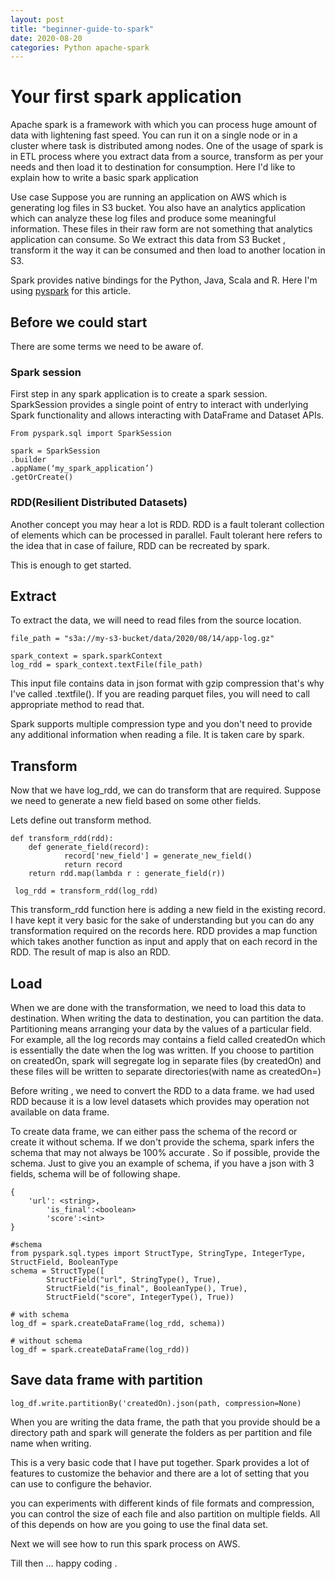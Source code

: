 ```yaml
---
layout: post  
title: "beginner-guide-to-spark"  
date: 2020-08-20  
categories: Python apache-spark  
---
```

# Your first spark application

Apache spark is a framework with which you can process huge amount of data with lightening fast speed. You can run it on a single node or in a cluster where task is distributed among nodes. One of the usage of spark is in ETL process where you extract data from a source, transform as per your needs and then load it to destination for consumption. Here I'd like to explain how to write a basic spark application

Use case 
Suppose you are running an application on AWS which is generating log files in S3 bucket. You also have an analytics application which can analyze these log files and produce some meaningful information. These files in their raw form are not something that analytics application can consume. So We extract this data from S3 Bucket , transform it the way it can be consumed and then load to another location in S3.

Spark provides native bindings for the Python, Java,  Scala and R. Here I'm using [pyspark](https://spark.apache.org/docs/latest/api/python/index.html) for this article.

## Before we could start
There are some terms we need to be aware of.

### Spark session

First step in any spark application is to create a spark session. SparkSession provides a single point of entry to interact with underlying Spark functionality and allows interacting with DataFrame and Dataset APIs.

```
From pyspark.sql import SparkSession

spark = SparkSession
.builder
.appName(‘my_spark_application’)
.getOrCreate()
```
### RDD(Resilient Distributed Datasets)
Another concept you may hear a lot is RDD. RDD is a fault tolerant collection of elements which can be processed in parallel. Fault tolerant here refers to the idea that in case of failure, RDD can be recreated by spark.

This is enough to get started. 

## Extract
To extract the data, we will need to read files from the source location.
```
file_path = "s3a://my-s3-bucket/data/2020/08/14/app-log.gz"

spark_context = spark.sparkContext
log_rdd = spark_context.textFile(file_path)
```

This input file contains data in json format with gzip compression that's why I've called .textfile(<args>). If you are reading parquet files, you will need to call appropriate method to read that.

Spark supports multiple compression type and you don't need to provide any additional information when reading a file. It is taken care by spark.

## Transform
Now that we have log_rdd, we can do transform that are required. Suppose we need to generate a new field based on some other fields.

Lets define out transform method.
```
def transform_rdd(rdd):
	def generate_field(record):
    		record['new_field'] = generate_new_field()
        	return record
    return rdd.map(lambda r : generate_field(r))
 
 log_rdd = transform_rdd(log_rdd)
 ```
 This transform_rdd function here is adding a new field in the existing record. I have kept it very basic for the sake of understanding but you can do any transformation required on the records here. RDD provides a map function which takes another function as input and apply that on each record in the RDD. The result of map is also an RDD.

 ## Load
 When we are done with the transformation, we need to load this data to destination. When writing the data to destination, you can partition the data. Partitioning means arranging your data by the values of a particular field. For example, all the log records may contains a field called createdOn which is essentially the date when the log was written. If you choose to partition on createdOn, spark will segregate log in separate files (by createdOn) and these files will be written to separate directories(with name as createdOn=<date>)

Before writing , we need to convert the RDD to a data frame. we had used RDD because it is a low level datasets which provides may operation not available on data frame.

To create data frame, we can either pass the schema of the record or create it without schema. If we don't provide the schema, spark infers the schema that may not always be 100% accurate . So if possible, provide the schema. Just to give you an example of schema, if you have a json with 3 fields, schema will be of following shape.
```
{
	'url': <string>,
    	'is_final':<boolean>
    	'score':<int>
}

#schema 
from pyspark.sql.types import StructType, StringType, IntegerType, StructField, BooleanType
schema = StructType([
        StructField("url", StringType(), True),
        StructField("is_final", BooleanType(), True),
        StructField("score", IntegerType(), True))
```
```
# with schema
log_df = spark.createDataFrame(log_rdd, schema))

# without schema 
log_df = spark.createDataFrame(log_rdd))
```
## Save data frame with partition
```
log_df.write.partitionBy('createdOn).json(path, compression=None)
```

When you are writing the data frame, the path that you provide should be a directory path and spark will generate the folders as per partition and file name when writing.

This is a very basic code that I have put together. Spark provides a lot of features to customize the behavior and there are a lot of setting that you can use to configure the behavior.

you can experiments with different kinds of file formats and compression, you can control the size of each file and also partition on multiple fields. All of this depends on how are you going to use the final data set.

Next we will see how to run this spark process on AWS.

Till then ... happy coding .
